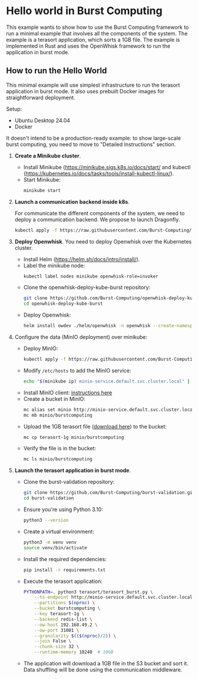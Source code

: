 # Hello world in Burst Computing
This example wants to show how to use the Burst Computing framework to run a minimal example that involves all the components of the system. The example is a terasort application, which sorts a 1GB file. The example is implemented in Rust and uses the OpenWhisk framework to run the application in burst mode.

## How to run the Hello World
This minimal example will use simplest infrastructure to run the terasort application in burst mode. It also uses prebuilt Docker images  for straightforward deployment. 

Setup:
- Ubuntu Desktop 24.04
- Docker



It doesn't intend to be a production-ready example: to show large-scale burst computing, you need to move to "Detailed Instructions" section.

1. **Create a Minikube cluster**.
   - Install Minikube (https://minikube.sigs.k8s.io/docs/start/ and kubectl (https://kubernetes.io/docs/tasks/tools/install-kubectl-linux/).
   - Start Minikube:
        ```bash
        minikube start
        ```

2. **Launch a communication backend inside k8s**.

    For communicate the different components of the system, we need to deploy a communication backend. We propose to launch Dragonfly.
    ```bash
    kubectl apply -f https://raw.githubusercontent.com/Burst-Computing/openwhisk-deploy-kube-burst/refs/heads/master/dragonfly-minikube.yaml
    ```

3. **Deploy Openwhisk**.
You need to deploy Openwhisk over the Kubernetes cluster.
    - Install Helm (https://helm.sh/docs/intro/install/).
    - Label the minikube node:
        ```bash
        kubectl label nodes minikube openwhisk-role=invoker
        ```
    - Clone the openwhisk-deploy-kube-burst repository:
        ```bash
        git clone https://github.com/Burst-Computing/openwhisk-deploy-kube-burst.git
        cd openwhisk-deploy-kube-burst
        ```
    - Deploy Openwhisk:
        ```bash
        helm install owdev ./helm/openwhisk -n openwhisk --create-namespace -f minikube.yaml
        ```

4. Configure the data (MinIO deployment) over minikube:
    - Deploy MinIO:
        ```bash
        kubectl apply -f https://raw.githubusercontent.com/Burst-Computing/openwhisk-deploy-kube-burst/refs/heads/master/minio.yaml
        ```
    - Modify `/etc/hosts` to add the MinIO service:
        ```bash
        echo "$(minikube ip) minio-service.default.svc.cluster.local" | sudo tee -a /etc/hosts
        ```
    - Install MinIO client: [instructions here](https://min.io/docs/minio/linux/reference/minio-mc.html#install-mc)
    - Create a bucket in MinIO:
        ```bash
        mc alias set minio http://minio-service.default.svc.cluster.local:30000 minioadmin minioadmin
        mc mb minio/burstcomputing
        ```
    - Upload the 1GB terasort file ([download here](https://rovira-my.sharepoint.com/:u:/g/personal/21155349-h_epp_urv_cat/ERcu6rQ1GEVOv8kwFnFKhlwBI2q8ejGkMaKXxjBFm6lFdQ)) to the bucket:
        ```bash
        mc cp terasort-1g minio/burstcomputing
        ```
    - Verify the file is in the bucket:
        ```bash
        mc ls minio/burstcomputing
        ```

5. **Launch the terasort application in burst mode**.
    - Clone the burst-validation repository:
        ```bash
        git clone https://github.com/Burst-Computing/burst-validation.git
        cd burst-validation
        ```
    - Ensure you're using Python 3.10:
        ```bash
        python3 --version
        ```
    - Create a virtual environment:
        ```bash
        python3 -m venv venv
        source venv/bin/activate
        ```
    - Install the required dependencies:
        ```bash
        pip install -r requirements.txt
        ```
    - Execute the terasort application:
        ```bash
        PYTHONPATH=. python3 terasort/terasort_burst.py \
            --ts-endpoint http://minio-service.default.svc.cluster.local:30000 \
            --partitions $(nproc) \
            --bucket burstcomputing \
            --key terasort-1g \
            --backend redis-list \
            --ow-host 192.168.49.2 \
            --ow-port 31001 \
            --granularity $(($(nproc)/2)) \
            --join False \
            --chunk-size 32 \
            --runtime-memory 10240  # 10GB
        ```
    - The application will download a 1GB file in the S3 bucket and sort it. Data shuffling will be done using the communication middleware. 



